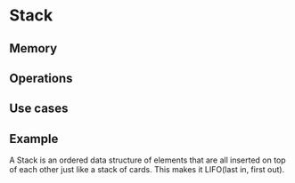 <h1>Stack</h1>
<p1> </p1>
<h2>Memory</h2>
<h2>Operations</h2>
<h2>Use cases</h2>
<h2>Example</h2>
A Stack is an ordered data structure of elements that are all inserted on top of each other just like a stack of cards. This makes it LIFO(last in, first out). 
